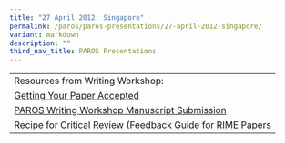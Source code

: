 ```yaml
---
title: "27 April 2012: Singapore"
permalink: /paros/paros-presentations/27-april-2012-singapore/
variant: markdown
description: ""
third_nav_title: PAROS Presentations
---
```

<table>
   <tbody>
      <tr>
         <td>Resources from Writing Workshop:</td>
      </tr>
      <tr>
         <td><a target="_blank" href="/files/PAROS%20Presentations/27%20April%202012:%20Singapore/1_PAROSacceptreject_April2012_v2.pdf">Getting Your Paper Accepted</a></td>
      </tr>
      <tr>
         <td><a target="_blank" href="/files/PAROS%20Presentations/27%20April%202012:%20Singapore/2_PAROS_Workshop_manuscript_submission.pdf">PAROS Writing Workshop Manuscript Submission</a></td>
      </tr>
      <tr>
         <td><a target="_blank" href="/files/PAROS%20Presentations/27%20April%202012:%20Singapore/3_Recipe_for_Critical_Review_Feedback_Guide_for_RIME_Papers.pdf">Recipe for Critical Review (Feedback Guide for RIME Papers</a></td>
      </tr>
   </tbody>
</table>